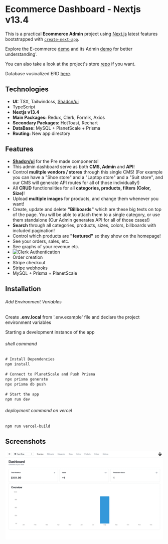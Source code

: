 # Ecommerce Dashboard - Nextjs v13.4

This is a practical **Ecommerce Admin** project using [Next.js](https://nextjs.org/) latest features bootstrapped with [`create-next-app`](https://github.com/vercel/next.js/tree/canary/packages/create-next-app).

Explore the E-commerce [demo](https://maxjn-ecommerce.vercel.app/) and its Admin [demo](https://maxjn-ecommerce-admin.vercel.app/) for better understanding'.

You can also take a look at the project's store [repo](https://github.com/maxjn/ecommerce-store) if you want.

Database vusioalized ERD [here](https://dbdiagram.io/d/64c3cd7d02bd1c4a5ede3c37).

## Technologies

- **UI:** TSX, Tailwindcss, [Shadcn/ui](https://ui.shadcn.com/)
- TypeScript
- **Nextjs v13.4**
- **Main Packages:** Redux, Clerk, Formik, Axios
- **Secondary Packages:** HotToast, Rechart
- **DataBase:** MySQL + PlanetScale + Prisma
- **Routing:** New app directory

## Features

- **[Shadcn/ui](https://ui.shadcn.com/)** for the Pre made components!
- This admin dashboard serve as both **CMS, Admin** and **API**!
- Control **mulitple vendors / stores** through this single CMS! (For example you can have a "Shoe store" and a "Laptop store" and a "Suit store", and our CMS will generate API routes for all of those individually!)
- All **CRUD** functionalities for all **categories, products, filters (Color, Size)**!
- Upload **multiple images** for products, and change them whenever you want!
- Create, update and delete **"Billboards"** which are these big texts on top of the page. You will be able to attach them to a single category, or use them standalone (Our Admin generates API for all of those cases!)
- **Search** through all categories, products, sizes, colors, billboards with included pagination!
- Control which products are **"featured"** so they show on the homepage!
- See your orders, sales, etc.
- See graphs of your revenue etc.
- ![Clerk Authentication](https://clerk.com/)
- Order creation
- Stripe checkout
- Stripe webhooks
- MySQL + Prisma + PlanetScale

## Installation

###### Add Environment Variables

Create **.env.local** from '.env.example' file and declare the project environment variables

Starting a development instance of the app

###### shell command

```shell
# Install Dependencies
npm install

# Connect to PlanetScale and Push Prisma
npx prisma generate
npx prisma db push

# Start the app
npm run dev
```

###### deployment command on vercel

```shell
npm run vercel-build
```

## Screenshots

![Cover](./public/cover.webp)
